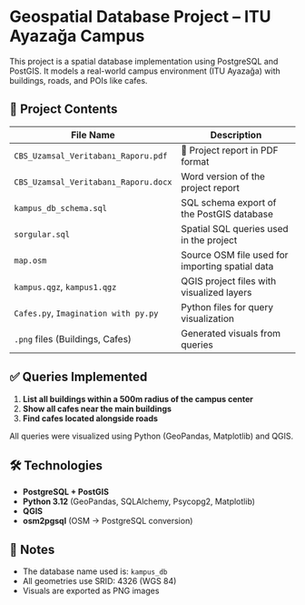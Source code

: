 # Geospatial Database Project – ITU Ayazağa Campus

This project is a spatial database implementation using PostgreSQL and PostGIS. It models a real-world campus environment (ITU Ayazağa) with buildings, roads, and POIs like cafes.

## 📁 Project Contents

| File Name                        | Description                                      |
|----------------------------------|--------------------------------------------------|
| `CBS_Uzamsal_Veritabanı_Raporu.pdf` | 📄 Project report in PDF format                |
| `CBS_Uzamsal_Veritabanı_Raporu.docx` | Word version of the project report             |
| `kampus_db_schema.sql`          | SQL schema export of the PostGIS database       |
| `sorgular.sql`                  | Spatial SQL queries used in the project         |
| `map.osm`                       | Source OSM file used for importing spatial data |
| `kampus.qgz`, `kampus1.qgz`     | QGIS project files with visualized layers       |
| `Cafes.py`, `Imagination with py.py` | Python files for query visualization        |
| `.png` files (Buildings, Cafes) | Generated visuals from queries                  |

## ✅ Queries Implemented

1. **List all buildings within a 500m radius of the campus center**
2. **Show all cafes near the main buildings**
3. **Find cafes located alongside roads**

All queries were visualized using Python (GeoPandas, Matplotlib) and QGIS.

## 🛠 Technologies

- **PostgreSQL + PostGIS**
- **Python 3.12** (GeoPandas, SQLAlchemy, Psycopg2, Matplotlib)
- **QGIS**
- **osm2pgsql** (OSM → PostgreSQL conversion)

## 📌 Notes

- The database name used is: `kampus_db`
- All geometries use SRID: 4326 (WGS 84)
- Visuals are exported as PNG images
